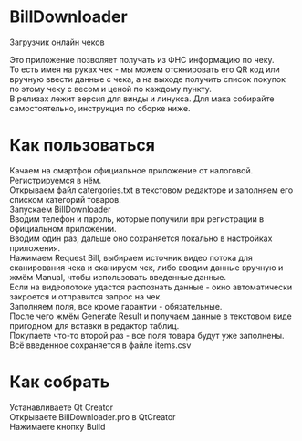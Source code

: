 # BillDownloader
Загрузчик онлайн чеков

Это приложение позволяет получать из ФНС информацию по чеку.  
То есть имея на руках чек - мы можем отскнировать его QR код или вручную ввести данные с чека, а на выходе получить список покупок по этому чеку с весом и ценой по каждому пункту.  
В релизах лежит версия для винды и линукса. Для мака собирайте самостоятельно, инструкция по сборке ниже.

# Как пользоваться
Качаем на смартфон официальное приложение от налоговой.  
Регистрируемся в нём.  
Открываем файл catergories.txt в текстовом редакторе и заполняем его списком категорий товаров.  
Запускаем BillDownloader  
Вводим телефон и пароль, которые получили при регистрации в официальном приложении.  
Вводим один раз, дальше оно сохраняется локально в настройках приложения.  
Нажимаем Request Bill, выбираем источник видео потока для сканирования чека и сканируем чек, либо вводим данные вручную и жмём Manual, чтобы использовать введенные данные.  
Если на видеопотоке удастся распознать данные - окно автоматически закроется и отправится запрос на чек.  
Заполняем поля, все кроме гарантии - обязательные.  
После чего жмём Generate Result и получаем данные в текстовом виде пригодном для вставки в редактор таблиц.  
Покупаете что-то второй раз - все поля товара будут уже заполнены.  
Всё введенное сохраняется в файле items.csv  

# Как собрать
Устанавливаете Qt Creator  
Открываете BillDownloader.pro в QtCreator  
Нажимаете кнопку Build  
